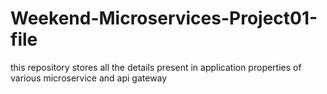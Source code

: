 # Weekend-Microservices-Project01-file
this repository stores all the details present in application properties of various microservice and api gateway
